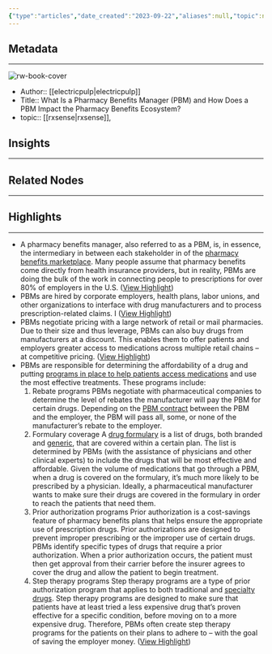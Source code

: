 ```yaml
---
{"type":"articles","date_created":"2023-09-22","aliases":null,"topic":null,"url":"https://truveris.com/what-is-a-pharmacy-benefit-manager-pbm-and-how-does-a-pbm-impact-the-pharmacy-benefits-ecosystem/","layout":null,"banner":null,"dg-publish":true,"tags":null,"permalink":"/300-biblio/200-articles/what-is-a-pharmacy-benefits-manager-pbm-and-how-does-a-pbm-impact-the-pharmacy-benefits-ecosystem/","dgPassFrontmatter":true,"created":"2023-10-20T12:44:22.000-05:00","updated":"2023-10-20T12:44:22.000-05:00"}
---
```


## Metadata
---
![rw-book-cover](https://truveris.com/wp-content/uploads/2021/02/What-is-a-PBM.jpg)
- Author:: [[electricpulp\|electricpulp]]
- Title:: What Is a Pharmacy Benefits Manager (PBM) and How Does a PBM Impact the Pharmacy Benefits Ecosystem?
- topic:: [[rxsense\|rxsense]], 



## Insights
---
## Related Nodes
---

## Highlights 
---
- A pharmacy benefits manager, also referred to as a PBM, is, in essence, the intermediary in between each stakeholder in of the [pharmacy benefits marketplace](https://truveris.com/pharmacy-benefits-solutions/?utm_source=truveris&utm_medium=blog-pbm-hl). Many people assume that pharmacy benefits come directly from health insurance providers, but in reality, PBMs are doing the bulk of the work in connecting people to prescriptions for over 80% of employers in the U.S. ([View Highlight](https://read.readwise.io/read/01haz0rsjchpkd13dhxgsvw4jm))
- PBMs are hired by corporate employers, health plans, labor unions, and other organizations to interface with drug manufacturers and to process prescription-related claims. I ([View Highlight](https://read.readwise.io/read/01haz0r15a1nwneyadn35m8pk7))
- PBMs negotiate pricing with a large network of retail or mail pharmacies. Due to their size and thus leverage, PBMs can also buy drugs from manufacturers at a discount. This enables them to offer patients and employers greater access to medications across multiple retail chains – at competitive pricing. ([View Highlight](https://read.readwise.io/read/01haz00t367m7fvsgxggs3epcy))
- PBMs are responsible for determining the affordability of a drug and putting [programs in place to help patients access medications](https://truveris.com/build-better-copay-assistance-programs/?utm_source=truveris&utm_medium=blog-pbm-hl) and use the most effective treatments. These programs include:
  1. Rebate programs
  PBMs negotiate with pharmaceutical companies to determine the level of rebates the manufacturer will pay the PBM for certain drugs. Depending on the [PBM contract](https://truveris.com/four-dynamic-areas-pharmacy-benefits-contract-you-should-know/?utm_source=truveris&utm_medium=blog-pbm-hl) between the PBM and the employer, the PBM will pass all, some, or none of the manufacturer’s rebate to the employer.
  2. Formulary coverage
  A [drug formulary](https://truveris.com/drug-formulary/?utm_source=truveris&utm_medium=blog-pbm-hl) is a list of drugs, both branded and [generic](https://truveris.com/mac-pricing/?utm_source=truveris&utm_medium=blog-pbm-hl), that are covered within a certain plan. The list is determined by PBMs (with the assistance of physicians and other clinical experts) to include the drugs that will be most effective and affordable. Given the volume of medications that go through a PBM, when a drug is covered on the formulary, it’s much more likely to be prescribed by a physician. Ideally, a pharmaceutical manufacturer wants to make sure their drugs are covered in the formulary in order to reach the patients that need them.
  3. Prior authorization programs
  Prior authorization is a cost-savings feature of pharmacy benefits plans that helps ensure the appropriate use of prescription drugs. Prior authorizations are designed to prevent improper prescribing or the improper use of certain drugs. PBMs identify specific types of drugs that require a prior authorization. When a prior authorization occurs, the patient must then get approval from their carrier before the insurer agrees to cover the drug and allow the patient to begin treatment.
  4. Step therapy programs
  Step therapy programs are a type of prior authorization program that applies to both traditional and [specialty drugs](https://truveris.com/difference-between-specialty-drug?utm_source=truveris&utm_medium=blog-pbm-hl). Step therapy programs are designed to make sure that patients have at least tried a less expensive drug that’s proven effective for a specific condition, before moving on to a more expensive drug. Therefore, PBMs often create step therapy programs for the patients on their plans to adhere to – with the goal of saving the employer money. ([View Highlight](https://read.readwise.io/read/01haz0f2p5tjq3r89y78p7ac5a))
